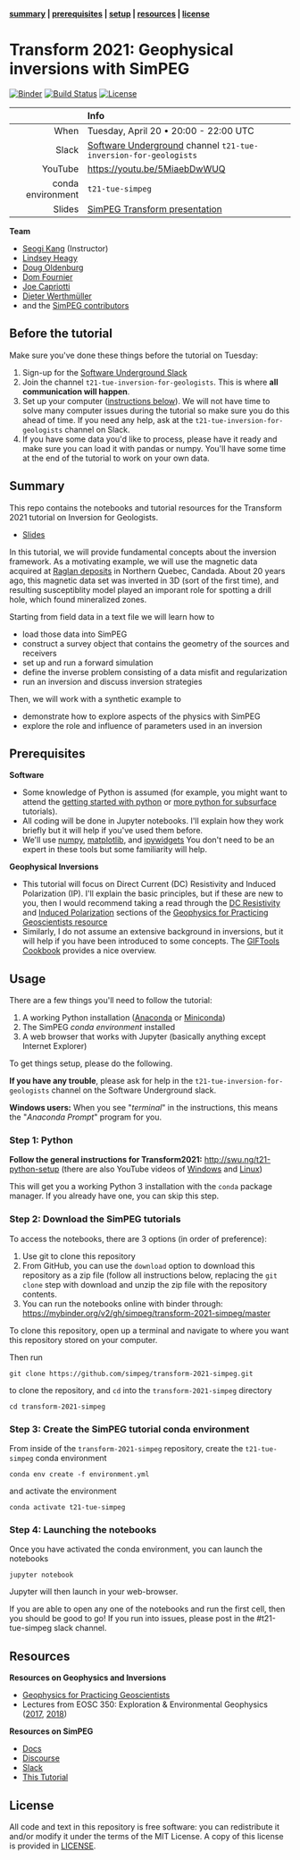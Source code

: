 **[summary](#summary) | [prerequisites](#prerequisites) | [setup](#setup) | [resources](#resources) | [license](#license)**

# Transform 2021: Geophysical inversions with SimPEG

[![Binder](https://mybinder.org/badge_logo.svg)](https://mybinder.org/v2/gh/simpeg/transform-2021-simpeg/master)
[![Build Status](https://travis-ci.org/simpeg/transform-2021-simpeg.svg?branch=master)](https://travis-ci.org/simpeg/transform-2021-simpeg)
[![License](https://img.shields.io/github/license/simpeg/transform-2021-simpeg.svg)](https://github.com/simpeg/transform-2021-simpeg/blob/master/LICENSE)

|         | Info |
|--------:|:-----|
| When    | Tuesday, April 20 • 20:00 - 22:00 UTC |
| Slack   | [Software Underground](https://softwareunderground.org/) channel `t21-tue-inversion-for-geologists` |
| YouTube | https://youtu.be/5MiaebDwWUQ |
| conda environment  | `t21-tue-simpeg` |
| Slides  | [SimPEG Transform presentation](XXX) |

**Team**
- [Seogi Kang](https://github.com/sgkang) (Instructor)
- [Lindsey Heagy](http://github.com/lheagy) 
- [Doug Oldenburg](http://github.com/dougoldenburg)
- [Dom Fournier](https://github.com/fourndo)
- [Joe Capriotti](https://github.com/jcapriot)
- [Dieter Werthmüller](http://github.com/prisae)
- and the [SimPEG contributors](https://github.com/simpeg/simpeg/graphs/contributors)

## Before the tutorial

Make sure you've done these things before the tutorial on Tuesday:

1. Sign-up for the [Software Underground Slack](https://softwareunderground.org/slack)
1. Join the channel `t21-tue-inversion-for-geologists`. This is where **all communication will happen**.
1. Set up your computer ([instructions below](#usage)). We will not have time to
   solve many computer issues during the tutorial so make sure you do this
   ahead of time. If you need any help, ask at the `t21-tue-inversion-for-geologists` channel on
   Slack.
1. If you have some data you'd like to process, please have it ready and make
   sure you can load it with pandas or numpy. You'll have some time at the end
   of the tutorial to work on your own data.

## Summary

This repo contains the notebooks and tutorial resources for the Transform 2021 tutorial on Inversion for Geologists. 

- [Slides](XXX)

In this tutorial, we will provide fundamental concepts about the inversion framework. As a motivating example, 
we will use the magnetic data acquired at [Raglan deposits](https://en.wikipedia.org/wiki/Raglan_Mine) in Northern Quebec, Candada. 
About 20 years ago, this magnetic data set was inverted in 3D (sort of the first time), and resulting susceptiblity model 
played an imporant role for spotting a drill hole, which found mineralized zones. 


Starting from field data in a text file we will learn how to
- load those data into SimPEG
- construct a survey object that contains the geometry of the sources and receivers
- set up and run a forward simulation
- define the inverse problem consisting of a data misfit and regularization
- run an inversion and discuss inversion strategies

Then, we will work with a synthetic example to
- demonstrate how to explore aspects of the physics with SimPEG
- explore the role and influence of parameters used in an inversion

## Prerequisites

**Software**

* Some knowledge of Python is assumed (for example, you might want to attend the
  [getting started with python](https://transform2021.sched.com/event/c7Jm/getting-started-with-python) or
  [more python for subsurface](https://transform2021.sched.com/event/c7Jn/more-python-for-subsurface) tutorials).
* All coding will be done in Jupyter notebooks. I'll explain how they work
  briefly but it will help if you've used them before.
* We'll use [numpy](https://numpy.org/), [matplotlib](https://matplotlib.org/), and
  [ipywidgets](https://ipywidgets.readthedocs.io/)
  You don't need to be an expert in these tools but some familiarity will help.

**Geophysical Inversions**

* This tutorial will focus on Direct Current (DC) Resistivity and Induced Polarization (IP).
  I'll explain the basic principles, but if these are new to you, then I would recommend
  taking a read through the [DC Resistivity](https://gpg.geosci.xyz/content/DC_resistivity/index.html)
  and [Induced Polarization](https://gpg.geosci.xyz/content/induced_polarization/index.html) sections
  of the [Geophysics for Practicing Geoscientists resource](https://gpg.geosci.xyz/index.html)
* Similarly, I do not assume an extensive background in inversions, but it will help if you have been
  introduced to some concepts. The [GIFTools Cookbook](https://giftoolscookbook.readthedocs.io/en/latest/content/fundamentals/index.html)
  provides a nice overview.

## Usage

There are a few things you'll need to follow the tutorial:

1. A working Python installation ([Anaconda](https://www.anaconda.com/products/individual) or [Miniconda](https://docs.conda.io/en/latest/miniconda.html))
2. The SimPEG *conda environment* installed
3. A web browser that works with Jupyter
   (basically anything except Internet Explorer)

To get things setup, please do the following.

**If you have any trouble**, please ask for help in the
`t21-tue-inversion-for-geologists` channel on the Software Underground slack.

**Windows users:** When you see "*terminal*" in the instructions,
this means the "*Anaconda Prompt*" program for you.

### Step 1: Python

**Follow the general instructions for Transform2021:** http://swu.ng/t21-python-setup
(there are also YouTube videos of [Windows](https://youtu.be/FdatS_NKVrM)
and [Linux](https://youtu.be/3ncwbHyZeAg))

This will get you a working Python 3 installation with the `conda` package
manager. If you already have one, you can skip this step.

### Step 2: Download the SimPEG tutorials

To access the notebooks, there are 3 options (in order of preference):
1. Use git to clone this repository
2. From GitHub, you can use the `download` option to download this repository as a zip file (follow all instructions below, replacing the `git clone` step with download and unzip the zip file with the repository contents.
3. You can run the notebooks online with binder through: https://mybinder.org/v2/gh/simpeg/transform-2021-simpeg/master

To clone this repository, open up a terminal and navigate to where you want this repository stored on your computer.

Then run
```
git clone https://github.com/simpeg/transform-2021-simpeg.git
```
to clone the repository, and `cd` into the `transform-2021-simpeg` directory
```
cd transform-2021-simpeg
```

### Step 3: Create the SimPEG tutorial conda environment

From inside of the `transform-2021-simpeg` repository, create the `t21-tue-simpeg` conda environment
```
conda env create -f environment.yml
```
and activate the environment
```
conda activate t21-tue-simpeg
```

### Step 4: Launching the notebooks

Once you have activated the conda environment, you can launch the notebooks
```
jupyter notebook
```
Jupyter will then launch in your web-browser.

If you are able to open any one of the notebooks and run the first cell, then you should be good to go!
If you run into issues, please post in the #t21-tue-simpeg slack channel.

## Resources

**Resources on Geophysics and Inversions**
- [Geophysics for Practicing Geoscientists](https://gpg.geosci.xyz/)
- Lectures from EOSC 350: Exploration & Environmental Geophysics ([2017](https://www.youtube.com/watch?v=C1U2okdfMbU&list=PLd9tNwsUm9jOhbLqjhjDW6ASqwRJtHTb5), [2018](https://www.youtube.com/watch?v=7kFPNooixyw&list=PLd9tNwsUm9jPrWrpdg1JHLieKrzK5w8_-))

**Resources on SimPEG**
- [Docs](http://docs.simpeg.xyz/)
- [Discourse](http://simpeg.discourse.group/)
- [Slack](http://slack.simpeg.xyz/)
- [This Tutorial](https://github.com/simpeg/transform-2021-tutorial/)


## License

All code and text in this repository is free software: you can redistribute it and/or
modify it under the terms of the MIT License.
A copy of this license is provided in [LICENSE](LICENSE).
